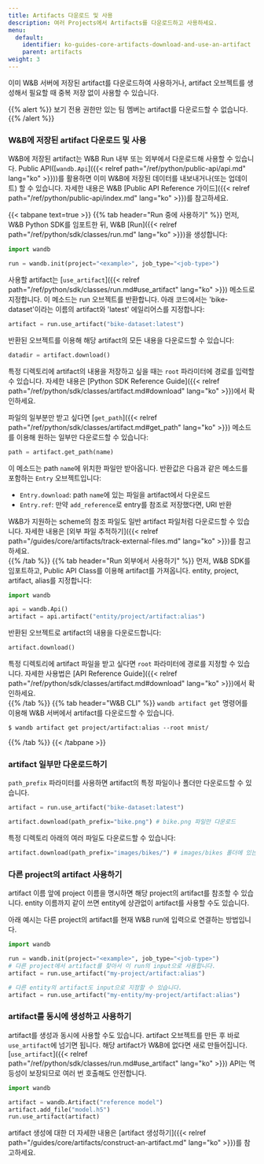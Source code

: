 ```yaml
---
title: Artifacts 다운로드 및 사용
description: 여러 Projects에서 Artifacts를 다운로드하고 사용하세요.
menu:
  default:
    identifier: ko-guides-core-artifacts-download-and-use-an-artifact
    parent: artifacts
weight: 3
---
```


이미 W&B 서버에 저장된 artifact를 다운로드하여 사용하거나, artifact 오브젝트를 생성해서 필요할 때 중복 저장 없이 사용할 수 있습니다.

{{% alert %}}
보기 전용 권한만 있는 팀 멤버는 artifact를 다운로드할 수 없습니다.
{{% /alert %}}

### W&B에 저장된 artifact 다운로드 및 사용

W&B에 저장된 artifact는 W&B Run 내부 또는 외부에서 다운로드해 사용할 수 있습니다. Public API([`wandb.Api`]({{< relref path="/ref/python/public-api/api.md" lang="ko" >}}))를 활용하면 이미 W&B에 저장된 데이터를 내보내거나(또는 업데이트) 할 수 있습니다. 자세한 내용은 W&B [Public API Reference 가이드]({{< relref path="/ref/python/public-api/index.md" lang="ko" >}})를 참고하세요.

{{< tabpane text=true >}}
  {{% tab header="Run 중에 사용하기" %}}
먼저, W&B Python SDK를 임포트한 뒤, W&B [Run]({{< relref path="/ref/python/sdk/classes/run.md" lang="ko" >}})을 생성합니다:

```python
import wandb

run = wandb.init(project="<example>", job_type="<job-type>")
```

사용할 artifact는 [`use_artifact`]({{< relref path="/ref/python/sdk/classes/run.md#use_artifact" lang="ko" >}}) 메소드로 지정합니다. 이 메소드는 run 오브젝트를 반환합니다. 아래 코드에서는 'bike-dataset'이라는 이름의 artifact와 'latest' 에일리어스를 지정합니다:

```python
artifact = run.use_artifact("bike-dataset:latest")
```

반환된 오브젝트를 이용해 해당 artifact의 모든 내용을 다운로드할 수 있습니다:

```python
datadir = artifact.download()
```

특정 디렉토리에 artifact의 내용을 저장하고 싶을 때는 `root` 파라미터에 경로를 입력할 수 있습니다. 자세한 내용은 [Python SDK Reference Guide]({{< relref path="/ref/python/sdk/classes/artifact.md#download" lang="ko" >}})에서 확인하세요.

파일의 일부분만 받고 싶다면 [`get_path`]({{< relref path="/ref/python/sdk/classes/artifact.md#get_path" lang="ko" >}}) 메소드를 이용해 원하는 일부만 다운로드할 수 있습니다:

```python
path = artifact.get_path(name)
```

이 메소드는 path `name`에 위치한 파일만 받아옵니다. 반환값은 다음과 같은 메소드를 포함하는 `Entry` 오브젝트입니다:

* `Entry.download`: path `name`에 있는 파일을 artifact에서 다운로드
* `Entry.ref`: 만약 `add_reference`로 entry를 참조로 저장했다면, URI 반환

W&B가 지원하는 scheme의 참조 파일도 일반 artifact 파일처럼 다운로드할 수 있습니다. 자세한 내용은 [외부 파일 추적하기]({{< relref path="/guides/core/artifacts/track-external-files.md" lang="ko" >}})를 참고하세요.  
  {{% /tab %}}
  {{% tab header="Run 외부에서 사용하기" %}}
먼저, W&B SDK를 임포트하고, Public API Class를 이용해 artifact를 가져옵니다. entity, project, artifact, alias를 지정합니다:

```python
import wandb

api = wandb.Api()
artifact = api.artifact("entity/project/artifact:alias")
```

반환된 오브젝트로 artifact의 내용을 다운로드합니다:

```python
artifact.download()
```

특정 디렉토리에 artifact 파일을 받고 싶다면 `root` 파라미터에 경로를 지정할 수 있습니다. 자세한 사용법은 [API Reference Guide]({{< relref path="/ref/python/sdk/classes/artifact.md#download" lang="ko" >}})에서 확인하세요.  
  {{% /tab %}}
  {{% tab header="W&B CLI" %}}
`wandb artifact get` 명령어를 이용해 W&B 서버에서 artifact를 다운로드할 수 있습니다.

```
$ wandb artifact get project/artifact:alias --root mnist/
```  
  {{% /tab %}}
{{< /tabpane >}}

### artifact 일부만 다운로드하기

`path_prefix` 파라미터를 사용하면 artifact의 특정 파일이나 폴더만 다운로드할 수 있습니다.

```python
artifact = run.use_artifact("bike-dataset:latest")

artifact.download(path_prefix="bike.png") # bike.png 파일만 다운로드
```

특정 디렉토리 아래의 여러 파일도 다운로드할 수 있습니다:

```python
artifact.download(path_prefix="images/bikes/") # images/bikes 폴더에 있는 파일들을 다운로드
```
### 다른 project의 artifact 사용하기

artifact 이름 앞에 project 이름을 명시하면 해당 project의 artifact를 참조할 수 있습니다. entity 이름까지 같이 쓰면 entity에 상관없이 artifact를 사용할 수도 있습니다.

아래 예시는 다른 project의 artifact를 현재 W&B run에 입력으로 연결하는 방법입니다.

```python
import wandb

run = wandb.init(project="<example>", job_type="<job-type>")
# 다른 project에서 artifact를 찾아서 이 run의 input으로 사용합니다.
artifact = run.use_artifact("my-project/artifact:alias")

# 다른 entity의 artifact도 input으로 지정할 수 있습니다.
artifact = run.use_artifact("my-entity/my-project/artifact:alias")
```

### artifact를 동시에 생성하고 사용하기

artifact를 생성과 동시에 사용할 수도 있습니다. artifact 오브젝트를 만든 후 바로 `use_artifact`에 넘기면 됩니다. 해당 artifact가 W&B에 없다면 새로 만들어집니다. [`use_artifact`]({{< relref path="/ref/python/sdk/classes/run.md#use_artifact" lang="ko" >}}) API는 멱등성이 보장되므로 여러 번 호출해도 안전합니다.

```python
import wandb

artifact = wandb.Artifact("reference model")
artifact.add_file("model.h5")
run.use_artifact(artifact)
```

artifact 생성에 대한 더 자세한 내용은 [artifact 생성하기]({{< relref path="/guides/core/artifacts/construct-an-artifact.md" lang="ko" >}})를 참고하세요.